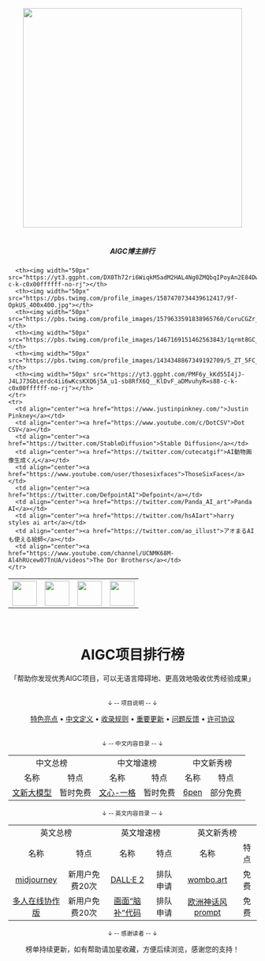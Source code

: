 


<div align="center"> <img width="444px" src="https://i.postimg.cc/prGCqKGy/tmp5cezo8rw.png"/> </div>
<br/>

<h5 align="center">AIGC博主排行</h2>


<table>
    <tr>
      <th><img width="50px" src="https://pbs.twimg.com/profile_images/1114993116711411713/CotPNPM8_400x400.png"></th>
      <th><img width="50px" src="https://yt3.ggpht.com/ytc/AMLnZu-xFnM_aSsoTDsysqBZfjJiVVmCtAKLWlXyFk5S=s88-c-k-c0x00ffffff-no-rj"></th>
      <th><img width="50px" src="https://pbs.twimg.com/profile_images/1578475268183715841/POMU2pX1_400x400.jpg"></th>
      <th><img width="50px" src="https://pbs.twimg.com/profile_images/1033610447151226880/N2d6idh4_400x400.jpg"></th>
  
      <th><img width="50px" src="https://yt3.ggpht.com/DX0Th72ri6WiqkM5adM2HAL4Ng0ZMQbqIPoyAn2E84Dw2gX6sHKkSMSGYI3VtS4IVwkPiFUqDA=s88-c-k-c0x00ffffff-no-rj"></th>
      <th><img width="50px" src="https://pbs.twimg.com/profile_images/1587470734439612417/9f-OpkUS_400x400.jpg"></th>
      <th><img width="50px" src="https://pbs.twimg.com/profile_images/1579633591838965760/CoruCGZr_400x400.jpg"></th>
      <th><img width="50px" src="https://pbs.twimg.com/profile_images/1467169151462563843/1qrmt8GC_400x400.jpg"></th>
      <th><img width="50px" src="https://pbs.twimg.com/profile_images/1434348867349192709/5_ZT_5FC_400x400.jpg"></th>
      <th><img width="50px" src="https://yt3.ggpht.com/PMF6y_kKd55I4jJ-J4LJ73GbLerdc4ii6wKcsKXQ6j5A_u1-sb8RfX6Q__KlDvF_aDMvuhyR=s88-c-k-c0x00ffffff-no-rj"></th>
    </tr>
    <tr>
      <td align="center"><a href="https://www.justinpinkney.com/">Justin Pinkney</a></td>
      <td align="center"><a href="https://www.youtube.com/c/DotCSV">Dot CSV</a></td>
      <td align="center"><a href="https://twitter.com/StableDiffusion">Stable Diffusion</a></td>
      <td align="center"><a href="https://twitter.com/cutecatgif">AI動物画像生成くん</a></td>
      <td align="center"><a href="https://www.youtube.com/user/thosesixfaces">ThoseSixFaces</a></td>
      <td align="center"><a href="https://twitter.com/DefpointAI">Defpoint</a></td>
      <td align="center"><a href="https://twitter.com/Panda_AI_art">Panda AI</a></td>
      <td align="center"><a href="https://twitter.com/hsAIart">harry styles ai art</a></td>
      <td align="center"><a href="https://twitter.com/ao_illust">アオまるAIも使える絵師</a></td>
      <td align="center"><a href="https://www.youtube.com/channel/UCNMK68M-Al4hRUcew07TnUA/videos">The Dor Brothers</a></td>
    </tr>
  </table>
<br/>


<h1 align="center">AIGC项目排行榜</h1>

<div align="center">
    「帮助你发现优秀AIGC项目，可以无语言障碍地、更高效地吸收优秀经验成果」
</div>

<br />

<div align="center">
    <p><sub>↓ -- 项目说明 -- ↓</sub></p>
    <a href="content/docs/features.md">特色亮点</a> •
    <a href="content/docs/definition_of_Chinese_repo.md">中文定义</a> •
    <a href="content/docs/inclusion_rules.md">收录规则</a> •
    <a href="content/docs/milestone.md">重要更新</a> •
    <a href="content/docs/feedback.md">问题反馈</a> •
    <a href="LICENSE.md">许可协议</a>
</div>

<br />


<div align="center">
    <p><sub>↓ -- 中文内容目录 -- ↓</sub></p>
    <table>
        <tr>
            <td colspan="2" align="center">中文总榜</td>
            <td colspan="2" align="center">中文增速榜</td>  
            <td colspan="2" align="center">中文新秀榜</td>
        </tr>
        <tr>
            <td align="center">名称</td>
            <td align="center">特点</td>
            <td align="center">名称</td>
            <td align="center">特点</td>
            <td align="center">名称</td>
            <td align="center">特点</td>
        </tr>
        <tr>
            <td align="center"><a href="content/charts/overall/software/All-Language.md">文新大模型</a></td> 
            <td align="center">暂时免费</td> 
            <td align="center"><a href="https://yige.baidu.com/#/">文心-一格</a></td> 
            <td align="center">暂时免费</td> 
            <td align="center"><a href="https://6pen.art/">6pen</a></td> 
            <td align="center">部分免费</td> 
        </tr>
    </table>
    
 </div>


<div align="center">
    <p><sub>↓ -- 英文内容目录 -- ↓</sub></p>
    <table>
        <tr>
            <td colspan="2" align="center">英文总榜</td>
            <td colspan="2" align="center">英文增速榜</td>  
            <td colspan="2" align="center">英文新秀榜</td>
        </tr>
        <tr>
            <td align="center">名称</td>
            <td align="center">特点</td>
            <td align="center">名称</td>
            <td align="center">特点</td>
            <td align="center">名称</td>
            <td align="center">特点</td>
        </tr>
        <tr>
            <td align="center"><a href="https://www.midjourney.com/home/">midjourney</a></td> 
            <td align="center">新用户免费20次</td> 
            <td align="center"><a href="https://openai.com/dall-e-2/">DALL·E 2</a></td> 
            <td align="center">排队申请</td> 
            <td align="center"><a href="https://dream.ai/create">wombo.art</a></td> 
            <td align="center">免费</td> 
        </tr>
          <tr>
            <td align="center"><a href="https://huggingface.co/spaces/huggingface-projects/stable-diffusion-multiplayer?roomid=room-0">多人在线协作版</a></td> 
            <td align="center">新用户免费20次</td> 
            <td align="center"><a href="https://github.com/lkwq007/stablediffusion-infinity">画面“脑补”代码</a></td> 
            <td align="center">排队申请</td> 
            <td align="center"><a href="https://lexica.art/?continueFlag=7ae9b80c05f2dacf7596693366d17cbf">欧洲神话风prompt</a></td> 
            <td align="center">免费</td> 
        </tr>
    </table>
    
    
 </div>

<div align="center">
    <p><sub>↓ -- 感谢读者 -- ↓</sub></p>
    榜单持续更新，如有帮助请加星收藏，方便后续浏览，感谢您的支持！
</div>
